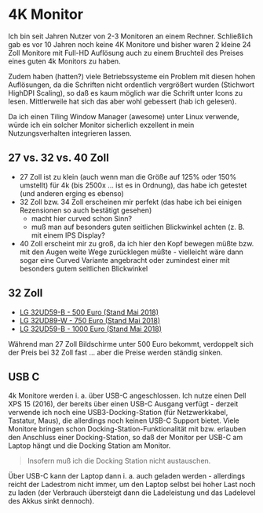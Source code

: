# 4K Monitor

Ich bin seit Jahren Nutzer von 2-3 Monitoren an einem Rechner. Schließlich gab es vor 10 Jahren noch keine 4K Monitore und bisher waren 2 kleine 24 Zoll Monitore mit Full-HD Auflösung auch zu einem Bruchteil des Preises eines guten 4k Monitors zu haben.

Zudem haben (hatten?) viele Betriebssysteme ein Problem mit diesen hohen Auflösungen, da die Schriften nicht ordentlich vergrößert wurden (Stichwort HighDPI Scaling), so daß es kaum möglich war die Schrift unter Icons zu lesen. Mittlerweile hat sich das aber wohl gebessert (hab ich gelesen).

Da ich einen Tiling Window Manager (awesome) unter Linux verwende, würde ich ein solcher Monitor sicherlich exzellent in mein Nutzungsverhalten integrieren lassen.

## 27 vs. 32 vs. 40 Zoll

* 27 Zoll ist zu klein (auch wenn man die Größe auf 125% oder 150% umstellt) für 4k (bis 2500x ... ist es in Ordnung), das habe ich getestet (und anderen erging es ebenso)
* 32 Zoll bzw. 34 Zoll erscheinen mir perfekt (das habe ich bei einigen Rezensionen so auch bestätigt gesehen)
  * macht hier curved schon Sinn?
  * muß man auf besonders guten seitlichen Blickwinkel achten (z. B. mit einem IPS Display?
* 40 Zoll erscheint mir zu groß, da ich hier den Kopf bewegen müßte bzw. mit den Augen weite Wege zurücklegen müßte - vielleicht wäre dann sogar eine Curved Variante angebracht oder zumindest einer mit besonders gutem seitlichen Blickwinkel

## 32 Zoll

* [LG 32UD59-B - 500 Euro (Stand Mai 2018)](https://www.amazon.de/dp/B0748KJY4Q/ref=psdc_429868031_t1_B075NL1HLG)
* [LG 32UD89-W - 750 Euro (Stand Mai 2018)](https://www.amazon.de/LG-Products-32UD89-W-Monitor-schwarz/dp/B01ND44JR2/ref=sr_1_1?s=computers&ie=UTF8&qid=1525855543&sr=1-1&keywords=lg+monitor+32+zoll&refinements=p_n_feature_two_browse-bin%3A12123586031)
* [LG 32UD59-B - 1000 Euro (Stand Mai 2018)](https://www.amazon.de/LG-32UD59-B-monitor-31-5-viewable/dp/B075NL1HLG/ref=sr_1_2?s=computers&ie=UTF8&qid=1525855912&sr=1-2&keywords=lg+monitor+32+zoll&refinements=p_n_feature_two_browse-bin%3A12123586031&dpID=51cep4bpl2L&preST=_SX300_QL70_&dpSrc=srch)

Während man 27 Zoll Bildschirme unter 500 Euro bekommt, verdoppelt sich der Preis bei 32 Zoll fast ... aber die Preise werden ständig sinken.

## USB C

4k Monitore werden i. a. über USB-C angeschlossen. Ich nutze einen Dell XPS 15 (2016), der bereits über einen USB-C Ausgang verfügt - derzeit verwende ich noch eine USB3-Docking-Station (für Netzwerkkabel, Tastatur, Maus), die allerdings noch keinen USB-C Support bietet. Viele Monitore bringen schon Docking-Station-Funktionalität mit bzw. erlauben den Anschluss einer Docking-Station, so daß der Monitor per USB-C am Laptop hängt und die Docking Station am Monitor.

> Insofern muß ich die Docking Station nicht austauschen.

Über USB-C kann der Laptop dann i. a. auch geladen werden - allerdings reicht der Ladestrom nicht immer, um den Laptop selbst bei hoher Last noch zu laden (der Verbrauch übersteigt dann die Ladeleistung und das Ladelevel des Akkus sinkt dennoch).